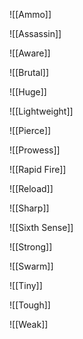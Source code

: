 ![[Ammo]]

![[Assassin]]

![[Aware]]

![[Brutal]]

![[Huge]]

![[Lightweight]]

![[Pierce]]

![[Prowess]]

![[Rapid Fire]]

![[Reload]]

![[Sharp]]

![[Sixth Sense]]

![[Strong]]

![[Swarm]]

![[Tiny]]

![[Tough]]

![[Weak]]
